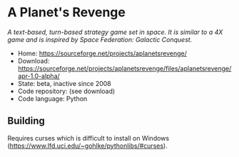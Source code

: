 # A Planet's Revenge

_A text-based, turn-based strategy game set in space. It is similar to a 4X game and is inspired by Space Federation: Galactic Conquest._

- Home: https://sourceforge.net/projects/aplanetsrevenge/
- Download: https://sourceforge.net/projects/aplanetsrevenge/files/aplanetsrevenge/apr-1.0-alpha/
- State: beta, inactive since 2008
- Code repository: (see download)
- Code language: Python

## Building

Requires curses which is difficult to install on Windows (https://www.lfd.uci.edu/~gohlke/pythonlibs/#curses).
